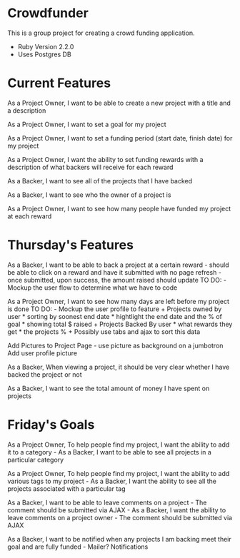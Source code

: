 # Crowdfunder

This is a group project for creating a crowd funding application.

* Ruby Version 2.2.0
* Uses Postgres DB

# Current Features
As a Project Owner, I want to be able to create a new project with a title and a description

As a Project Owner, I want to set a goal for my project

As a Project Owner, I want to set a funding period (start date, finish date) for my project

As a Project Owner, I want the ability to set funding rewards with a description of what backers will receive for each reward

As a Backer, I want to see all of the projects that I have backed

As a Backer, I want to see who the owner of a project is

As a Project Owner, I want to see how many people have funded my project at each reward

# Thursday's Features

As a Backer, I want to be able to back a project at a certain reward
    - should be able to click on a reward and have it submitted with no page refresh
    -  once submitted, upon success, the amount raised should update
    TO DO: 
        - Mockup the user flow to determine what we have to code

As a Project Owner, I want to see how many days are left before my project is done
    TO DO:
        - Mockup the user profile to feature
            + Projects owned by user
                * sorting by soonest end date
                * hightlight the end date and the % of goal
                * showing total $ raised
            + Projects Backed By user
                * what rewards they get
                * the projects %
            + Possibly use tabs and ajax to sort this data

Add Pictures to Project Page
    - use picture as background on a jumbotron
Add user profile picture


As a Backer, When viewing a project, it should be very clear whether I have backed the project or not

As a Backer, I want to see the total amount of money I have spent on projects

# Friday's Goals

As a Project Owner, To help people find my project, I want the ability to add it to a category
    - As a Backer, I want to be able to see all projects in a particular category

As a Project Owner, To help people find my project, I want the ability to add various tags to my project
    - As a Backer, I want the ability to see all the projects associated with a particular tag

As a Backer, I want to be able to leave comments on a project
    - The comment should be submitted via AJAX
    - As a Backer, I want the ability to leave comments on a project owner
    - The comment should be submitted via AJAX

As a Backer, I want to be notified when any projects I am backing meet their goal and are fully funded
     - Mailer? Notifications


